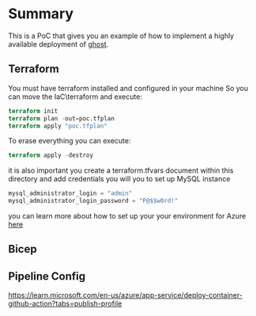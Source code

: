 # Summary
This is a PoC that gives you an example of how to implement a highly available deployment of [ghost](https://ghost.org/docs/).

## Terraform
You must have terraform installed and configured in your machine
So you can move the IaC\terraform and execute:

```terraform
terraform init
terraform plan -out=poc.tfplan
terraform apply "poc.tfplan"
```

To erase everything you can execute:
```terraform
terraform apply -destroy
```

it is also important you create a terraform.tfvars document within this directory and add credentials you will you to set up MySQL instance

```terraform
mysql_administrator_login = "admin"
mysql_administrator_login_password = "P@$$w0rd!"
```

you can learn more about how to set up your your environment for Azure [here](https://registry.terraform.io/providers/hashicorp/azurerm/latest/docs/guides/service_principal_client_certificate)

## Bicep

## Pipeline Config
https://learn.microsoft.com/en-us/azure/app-service/deploy-container-github-action?tabs=publish-profile
